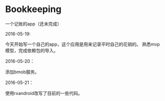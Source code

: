 # Bookkeeping
一个记账的app（还未完成）

2016-05-19:

今天开始写一个自己的app，这个应用是用来记录平时自己的花销的。
熟悉mvp模型，完成依赖包的导入。

2016-05-20：

添加bmob服务。

2016-05-21：

使用rxandroid改写了目前的一些代码。



